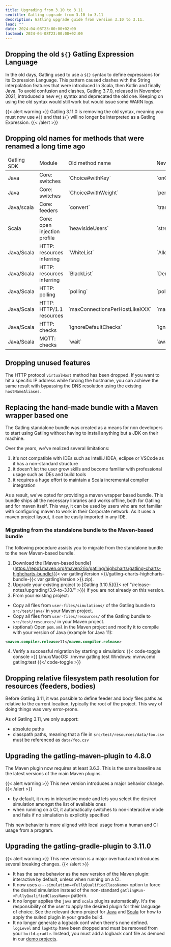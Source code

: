 ```yaml
---
title: Upgrading from 3.10 to 3.11
seotitle: Gatling upgrade from 3.10 to 3.11
description: Gatling upgrade guide from version 3.10 to 3.11.
lead: ""
date: 2024-04-08T23:00:00+02:00
lastmod: 2024-04-08T23:00:00+02:00
---
```


## Dropping the old `${}` Gatling Expression Language

In the old days, Gatling used to use a `${}` syntax to define expressions for its Expression Language.
This pattern caused clashes with the String interpolation features that were introduced In Scala, then Kotlin and finally Java.
To avoid confusion and clashes, Gatling 3.7.0, released in November 2021, introduced a new `#{}` syntax and deprecated the old one.
Keeping on using the old syntax would still work but would issue some WARN logs.

{{< alert warning >}}
Gatling 3.11.0 is removing the old syntax, meaning you must now use `#{}` and that `${}` will no longer be interpreted as a Gatling Expression.
{{< /alert >}}

## Dropping old names for methods that were renamed a long time ago

<table>
    <thead>
        <tr>
            <td>Gatling SDK</td>
            <td>Module</td>
            <td>Old method name</td>
            <td>New method name</td>
        </tr>
    </thead>
    <tbody>
        <tr>
            <td>Java</td>
            <td>Core: switches</td>
            <td>`Choice#withKey`</td>
            <td>`onCase`</td>
        </tr>
        <tr>
            <td>Java</td>
            <td>Core: switches</td>
            <td>`Choice#withWeight`</td>
            <td>`percent`</td>
        </tr>
        <tr>
            <td>Java/scala</td>
            <td>Core: feeders</td>
            <td>`convert`</td>
            <td>`transform`</td>
        </tr>
        <tr>
            <td>Scala</td>
            <td>Core: open injection profile</td>
            <td>`heavisideUsers`</td>
            <td>`stressPeakUsers`</td>
        </tr>
        <tr>
            <td>Java/Scala</td>
            <td>HTTP: resources inferring</td>
            <td>`WhiteList`</td>
            <td>`AllowList`</td>
        </tr>
        <tr>
            <td>Java/Scala</td>
            <td>HTTP: resources inferring</td>
            <td>`BlackList`</td>
            <td>`DenyList`</td>
        </tr>
        <tr>
            <td>Java/Scala</td>
            <td>HTTP: polling</td>
            <td>`polling`</td>
            <td>`poll`</td>
        </tr>
        <tr>
            <td>Java/Scala</td>
            <td>HTTP: HTTP/1.1 resources</td>
            <td>`maxConnectionsPerHostLikeXXX`</td>
            <td>`maxConnectionsPerHost(n)`</td>
        </tr>
        <tr>
            <td>Java/Scala</td>
            <td>HTTP: checks</td>
            <td>`ignoreDefaultChecks`</td>
            <td>`ignoreProtocolChecks`</td>
        </tr>
        <tr>
            <td>Java/Scala</td>
            <td>MQTT: checks</td>
            <td>`wait`</td>
            <td>`await`</td>
        </tr>
    </tbody>
</table>

## Dropping unused features

The HTTP protocol `virtualHost` method has been dropped.
If you want to hit a specific IP address while forcing the hostname, you can achieve the same result with bypassing the DNS resolution using the existing `hostNameAliases`.

## Replacing the hand-made bundle with a Maven wrapper based one

The Gatling standalone bundle was created as a means for non developers to start using Gatling without having to install anything but a JDK on their machine.

Over the years, we've realized several limitations:
1. it's not compatible with IDEs such as IntelliJ IDEA, eclipse or VSCode as it has a non-standard structure
2. it doesn't let the user grow skills and become familiar with professional usage such as IDEs and build tools
3. it requires a huge effort to maintain a Scala incremental compiler integration

As a result, we've opted for providing a maven wrapper based bundle.
This bundle ships all the necessary libraries and works offline, both for Gatling and for maven itself.
This way, it can be used by users who are not familiar with configuring maven to work in their Corporate network.
As it uses a maven project layout, it can be easily imported in any IDE.

### Migrating from the standalone bundle to the Maven-based bundle

The following procedure assists you to migrate from the standalone bundle to the new Maven-based bundle.

1. Download the [Maven-based bundle](https://repo1.maven.org/maven2/io/gatling/highcharts/gatling-charts-highcharts-bundle/{{< var gatlingVersion >}}/gatling-charts-highcharts-bundle-{{< var gatlingVersion >}}.zip). 
2. Upgrade your existing project to [Gatling 3.10.5]({{< ref "/release-notes/upgrading/3.9-to-3.10/" >}}) if you are not already on this version.
3. From your existing project: 
  - Copy all files from `user-files/simulations/` of the Gatling bundle to `src/test/java/` in your Maven project.
  - Copy all files from `user-files/resources/` of the Gatling bundle to `src/test/resources/` in your Maven project.
  - (optional) Open `pom.xml` in the Maven project and modify it to compile with your version of Java (example for Java 11):

  ```xml
  <maven.compiler.release>11</maven.compiler.release>
  ```
4. Verify a successful migration by starting a simulation:
  {{< code-toggle console >}}
  Linux/MacOS: ./mvnw gatling:test
  Windows: mvnw.cmd gatling:test
  {{</ code-toggle >}}

## Dropping relative filesystem path resolution for resources (feeders, bodies)

Before Gatling 3.11, it was possible to define feeder and body files paths as relative to the current location, typically the root of the project.
This way of doing things was very error-prone.

As of Gatling 3.11, we only support:
* absolute paths
* classpath paths, meaning that a file in `src/test/resources/data/foo.csv` must be referenced as `data/foo.csv`

## Upgrading the gatling-maven-plugin to 4.8.0

The Maven plugin now requires at least 3.6.3.
This is the same baseline as the latest versions of the main Maven plugins.

{{< alert warning >}}
This new version introduces a major behavior change.
{{< /alert >}}

* by default, it runs in interactive mode and lets you select the desired simulation amongst the list of available ones
* when running on a CI, it automatically switches to non-interactive mode and fails if no simulation is explicitly specified

This new behavior is more aligned with local usage from a human and CI usage from a program.

## Upgrading the gatling-gradle-plugin to 3.11.0

{{< alert warning >}}
This new version is a major overhaul and introduces several breaking changes.
{{< /alert >}}

* It has the same behavior as the new version of the Maven plugin: interactive by default, unless when running on a CI.
* It now uses a `--simulation=<FullyQualifiedClassName>` option to force the desired simulation instead of the non-standard `gatlingRun-<FullyQualifiedClassName>` pattern.
* It no longer applies the `java` and `scala` plugins automatically. It's the responsibility of the user to apply the desired plugin for their language of choice. See the relevant demo project for [Java](https://github.com/gatling/gatling-gradle-plugin-demo-java/blob/main/build.gradle#L2) and [Scala](https://github.com/gatling/gatling-gradle-plugin-demo-scala/blob/main/build.gradle#L2) for how to apply the suited plugin in your gradle build.
* It no longer generate a logback conf when there's none defined. `logLevel` and `logHttp` have been dropped and must be removed from your `build.gradle`. Instead, you must add a logback conf file as demoed in our [demo projects](https://github.com/gatling/gatling-gradle-plugin-demo-java/tree/main/src/gatling/resources).
